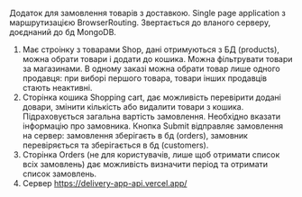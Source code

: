 Додаток для замовлення товарів з доставкою.
Single page application з маршрутизацією BrowserRouting. Звертається до вланого серверу, доєднаний до бд MongoDB.

1. Має строінку з товарами Shop, дані отримуються з БД (products), можна обрати товари і додати до кошика. Можна фільтрувати товари за магазинами. В одному заказі можна обрати товар лише одного продавця: при виборі першого товара, товари інших продавців стають неактивні.
2. Сторінка кошика Shopping cart, дає можливість перевірити додані довари, змінити кількість або видалити товари з кошика. Підраховується загальна вартість замовлення. Необхідно вказати інформацію про замовника. Кнопка Submit відправляє замовлення на сервер: замовлення зберігаєть в бд (orders), замовник перевіряється та зберігається в бд (customers).
3. Сторінка Orders (не для користувачів, лише щоб отримати список всіх замовлень) дає можливість визначити період та отримати список замовлень.
4. Сервер https://delivery-app-api.vercel.app/
